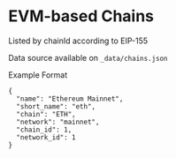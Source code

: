 # EVM-based Chains

Listed by chainId according to EIP-155

Data source available on `_data/chains.json`

Example Format
```
{
  "name": "Ethereum Mainnet",
  "short_name": "eth",
  "chain": "ETH",
  "network": "mainnet",
  "chain_id": 1,
  "network_id": 1
}
```


